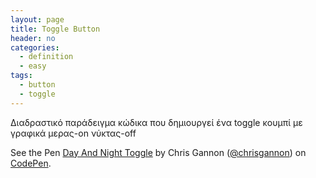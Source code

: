 ```yaml
---
layout: page
title: Toggle Button
header: no
categories:
  - definition
  - easy
tags:
  - button
  - toggle
---
```


Διαδραστικό παράδειγμα κώδικα που δημιουργεί ένα toggle κουμπί με γραφικά μερας-on νύκτας-off 

<p data-height="265" data-theme-id="0" data-slug-hash="eezVOJ" data-default-tab="html,result" data-user="chrisgannon" data-embed-version="2" data-pen-title="Day And Night Toggle" class="codepen">See the Pen <a href="https://codepen.io/chrisgannon/pen/eezVOJ/">Day And Night Toggle</a> by Chris Gannon (<a href="https://codepen.io/chrisgannon">@chrisgannon</a>) on <a href="https://codepen.io">CodePen</a>.</p>
<script async src="https://production-assets.codepen.io/assets/embed/ei.js"></script>

